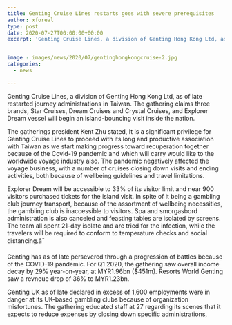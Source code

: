 ```yaml
---
title: Genting Cruise Lines restarts goes with severe prerequisites
author: xforeal 
type: post
date: 2020-07-27T00:00:00+00:00
excerpt: 'Genting Cruise Lines, a division of Genting Hong Kong Ltd, as of late restarted voyage benefits in Taiwan '


image : images/news/2020/07/gentinghongkongcruise-2.jpg
categories:
  - news

---
```

<span data-contrast="auto">Genting Cruise Lines, a division of Genting Hong Kong Ltd, as of late restarted journey administrations in Taiwan. The gathering claims three brands, Star Cruises, Dream Cruises and Crystal Cruises, and Explorer Dream vessel will begin an island-bouncing visit inside the nation. </span>

<span data-contrast="auto">The gatherings president Kent Zhu stated, It is a significant privilege for Genting Cruise Lines to proceed with its long and productive association with Taiwan as we start making progress toward recuperation together because of the Covid-19 pandemic and which will carry would like to the worldwide voyage industry also. The pandemic negatively affected the voyage business, with </span><span data-contrast="auto">a number of </span><span data-contrast="auto">cruises closing down visits and ending activities, both because of wellbeing guidelines and travel limitations. </span><span data-ccp-props='{"134233117":true,"134233118":true,"201341983":0,"335559739":200,"335559740":240}' />

<span data-contrast="auto">Explorer Dream will be accessible to 33% of its visitor limit and near 900 visitors purchased tickets for the island visit. In spite of it being a gambling club journey transport, because of the assortment of wellbeing necessities, the gambling club is inaccessible to visitors. Spa and smorgasbord administration </span><span data-contrast="auto">is </span><span data-contrast="auto">also </span><span data-contrast="auto">canceled </span><span data-contrast="auto">and feasting tables are isolated by screens. The team all spent 21-day isolate and are tried for the infection, while the travelers will be required to conform to temperature checks and social distancing.â¯ </span><span data-ccp-props='{"134233117":true,"134233118":true,"201341983":0,"335559739":200,"335559740":240}' />

Genting has as of late persevered through a progression of battles because of the COVID-19 pandemic. For Q1 2020, the gathering saw overall income decay by 29&percnt; year-on-year, at MYR1.96bn ($451m). Resorts World Genting saw a revneue drop of 36&percnt; to MYR1.23bn. 

Genting UK as of late declared in excess of 1,600 employments were in danger at its UK-based gambling clubs because of organization misfortunes. The gathering educated staff at 27 regarding its scenes that it expects to reduce expenses by closing down specific administrations,